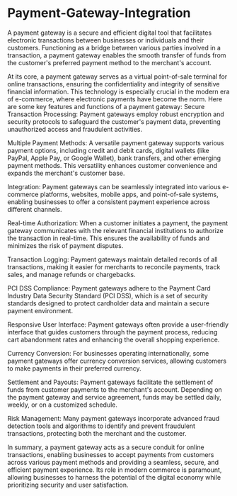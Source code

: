 # Payment-Gateway-Integration

A payment gateway is a secure and efficient digital tool that facilitates electronic transactions between businesses or individuals and their customers. Functioning as a bridge between various parties involved in a transaction, a payment gateway enables the smooth transfer of funds from the customer's preferred payment method to the merchant's account.

At its core, a payment gateway serves as a virtual point-of-sale terminal for online transactions, ensuring the confidentiality and integrity of sensitive financial information. This technology is especially crucial in the modern era of e-commerce, where electronic payments have become the norm. Here are some key features and functions of a payment gateway:
Secure Transaction Processing: Payment gateways employ robust encryption and security protocols to safeguard the customer's payment data, preventing unauthorized access and fraudulent activities.

Multiple Payment Methods: A versatile payment gateway supports various payment options, including credit and debit cards, digital wallets (like PayPal, Apple Pay, or Google Wallet), bank transfers, and other emerging payment methods. This versatility enhances customer convenience and expands the merchant's customer base.

Integration: Payment gateways can be seamlessly integrated into various e-commerce platforms, websites, mobile apps, and point-of-sale systems, enabling businesses to offer a consistent payment experience across different channels.

Real-time Authorization: When a customer initiates a payment, the payment gateway communicates with the relevant financial institutions to authorize the transaction in real-time. This ensures the availability of funds and minimizes the risk of payment disputes.

Transaction Logging: Payment gateways maintain detailed records of all transactions, making it easier for merchants to reconcile payments, track sales, and manage refunds or chargebacks.

PCI DSS Compliance: Payment gateways adhere to the Payment Card Industry Data Security Standard (PCI DSS), which is a set of security standards designed to protect cardholder data and maintain a secure payment environment.

Responsive User Interface: Payment gateways often provide a user-friendly interface that guides customers through the payment process, reducing cart abandonment rates and enhancing the overall shopping experience.

Currency Conversion: For businesses operating internationally, some payment gateways offer currency conversion services, allowing customers to make payments in their preferred currency.

Settlement and Payouts: Payment gateways facilitate the settlement of funds from customer payments to the merchant's account. Depending on the payment gateway and service agreement, funds may be settled daily, weekly, or on a customized schedule.

Risk Management: Many payment gateways incorporate advanced fraud detection tools and algorithms to identify and prevent fraudulent transactions, protecting both the merchant and the customer.


In summary, a payment gateway acts as a secure conduit for online transactions, enabling businesses to accept payments from customers across various payment methods and providing a seamless, secure, and efficient payment experience. Its role in modern commerce is paramount, allowing businesses to harness the potential of the digital economy while prioritizing security and user satisfaction.

